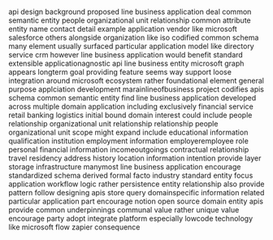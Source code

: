 api design background proposed line business application deal common semantic entity people organizational unit relationship common attribute entity name contact detail example application vendor like microsoft salesforce others alongside organization like iso codified common schema many element usually surfaced particular application model like directory service crm however line business application would benefit standard extensible applicationagnostic api line business entity microsoft graph appears longterm goal providing feature seems way support loose integration around microsoft ecosystem rather foundational element general purpose applciation development marainlineofbusiness project codifies apis schema common semantic entity find line business application developed across multiple domain application including exclusively financial service retail banking logistics initial bound domain interest could include people relationship organizational unit relationship relationship people organizational unit scope might expand include educational information qualification institution employment information employeremployee role personal financial information incomeoutgoings contractual relationship travel residency address history location information intention provide layer storage infrastructure manymost line business application encourage standardized schema derived formal facto industry standard entity focus application workflow logic rather persistence entity relationship also provide pattern follow designing apis store query domainspecific information related particular application part encourage notion open source domain entity apis provide common underpinnings communal value rather unique value encourage party adopt integrate platform especially lowcode technology like microsoft flow zapier consequence